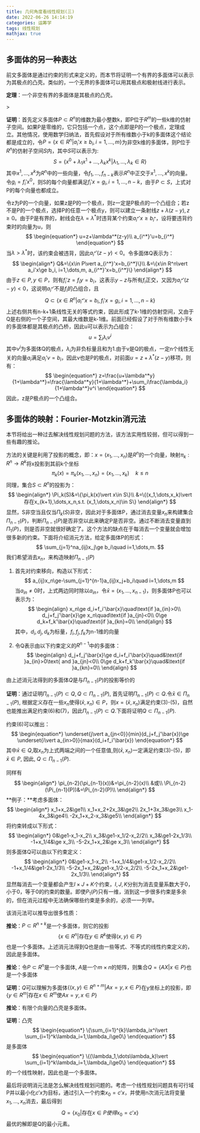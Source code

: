 ```yaml
---
title: 几何角度看线性规划(三)
date: 2022-06-26 14:14:19
categories: 运筹学
tags: 线性规划
mathjax: true
---
```


## 多面体的另一种表达
前文多面体是通过约束的形式来定义的，而本节将证明一个有界的多面体可以表示为其极点的凸壳。类似的，一个无界的多面体可以用其极点和极射线进行表示。

**定理**：一个非空有界的多面体是其极点的凸壳。

<!--more-->>

**证明**：首先定义多面体$P\subset R^n$的维数为最小整数k，即P位于$R^m$的一些k维的仿射子空间。如果P是零维的，它只包括一个点，这个点即是P的一个极点，定理成立。其他情况，使用数学归纳法，首先假设对于所有维数小于k的多面体这个结论都是成立的，令$P=\{x\in R^n\vert a_i'x\ge b_i,i=1,\dots,m\}$为非空k维的多面体，则P位于$R^n$的仿射子空间$S$内，其中$S$可以表示为:
$$
\begin{equation*}
S=\{x^0+\lambda_1x^1+\dots,\lambda_kx^k\vert\lambda_1,\dots,\lambda_k\in R\}
\end{equation*}
$$
其中$x^1,\dots,x^k$为$R^n$中的一些向量，令$f_1,\dots,f_{n-k}$表示$R^n$中正交于$x^1,\dots,x^k$的向量。令$g_i=f_i'x^0$，则S的每个向量都满足$f_i'x=g_i,i=1,\dots,n-k$，由于$P\subset S$，上式对P的每个向量也都成立。

令z为P的一个向量，如果z是P的一个极点，则z一定是P极点的一个凸组合；若z不是P的一个极点，选择P的任意一个极点y，则可以建立一条射线$z+\lambda(z-y),z\ge 0$。由于P是有界的，射线会在$\lambda=\lambda^*$时违背某个约束$a_{i^*}'x\ge b_{i^*}$，设将要违背约束时的向量为u，则
$$
\begin{equation*}
u=z+\lambda^*(z-y)\\
a_{i^*}'u=b_{i^*}
\end{equation*}
$$
当$\lambda\gt \lambda^*$时，该约束会被违背，因此$a_{i^*}'(z-y)\lt 0$。令多面体Q表示为：
$$
\begin{align*}
Q&=\{x\in P\vert a_{i^*}'x=b_{i^*}\}\\
&=\{x\in R^n\vert a_i'x\ge b_i, i=1,\dots,m, a_{i^*}'x=b_{i^*}\}
\end{align*}
$$
由于$z\in P,y\in P$，则有$f_i'z=f_iy=b_i$，这表示$y-z$与所有$f_i$正交，又因为$a_{i^*}'(z-y)\lt 0$，这说明$a_{i^*}'$不是$f_i$的凸组合，且
$$
\begin{equation*}
Q\subset \{x\in R^n\vert a_{i^*}'x=b_i,f_i'x=g_i,i=1,\dots,n-k\}
\end{equation*}
$$
上述右侧共有n-k+1条线性无关的等式约束，因此形成了k-1维的仿射空间，又由于Q是右侧的一个子空间，其最大维数是k-1维。前面已经假设了对于所有维数小于k的多面体都是其极点的凸桥，因此u可以表示为凸组合：
$$
\begin{equation*}
u=\sum_i \lambda_iv^i
\end{equation*}
$$
其中$v^i$为多面体Q的极点，$\lambda_i$为非负标量且和为1.由于v是Q的极点，一定n个线性无关的向量$a_i$满足$a_i'v=b_i$，因此v也是P的极点，对前面$u=z+\lambda^*(z-y)$移项，则有：
$$
\begin{equation*}
z=\frac{u+\lambda^*y}{1+\lambda^*}=\frac{\lambda^*y}{1+\lambda^*}+\sum_i\frac{\lambda_i}{1+\lambda^*}v^i
\end{equation*}
$$
因此，z是P极点的一个凸组合。

## 多面体的映射：Fourier-Motzkin消元法

本节将给出一种过去解决线性规划问题的方法，该方法实用性较弱，但可以得到一些有趣的推论。

方法的关键是利用了投影的概念，即：$x=(x_1,\dots,x_n)$是$R^n$的一个向量，映射$\pi_k:R^n\to R^k$将x投影到其前k个坐标
$$
\begin{equation*}
\pi_k(x)=\pi_k(x_1,\dots,x_n)=(x_1,\dots,x_k)\quad k\le n
\end{equation*}
$$
同理，集合$S\subset R^n$的投影为：
$$
\begin{align*}
\Pi_k(S)&=\{\pi_k(x)\vert x\in S\}\\
&=\{(x_1,\dots,x_k)\vert 存在x_{k+1},\dots,x_n,s.t. (x_1,\dots,x_n)\in S\}
\end{align*}
$$
显然，S非空当且仅当$\Pi_k(S)$非空，因此对于多面体P，通过消去变量$x_n$来构建集合$\Pi_{n-1}(P)$，判断$\Pi_{n-1}(P)$是否非空以此来确定P是否非空。通过不断消去变量直到$\Pi_1(P)$，则是否非空就很好确定了。这个方法的缺点在于每消去一个变量就会增加很多新的约束。下面将介绍消元方法，给定多面体P的形式：
$$
\sum_{j=1}^na_{ij}x_j\ge b_i\quad i=1,\dots,m.
$$
我们希望消去$x_n$，来构造映射$\Pi_{n-1}(P)$

1. 首先对约束移向，构造以下形式：
    $$
    a_{ij}x_n\ge-\sum_{j=1}^{n-1}a_{ij}x_j+b_i\quad i=1,\dots,m
    $$
    当$a_{in}\ne 0$时，上式两边同时除以$a_{in}$，令$\bar{x}=(x_1,\dots,x_{n-1})$，则多面体P也可以表示为：
    $$
    \begin{align}
    x_n\ge d_i+f_i'\bar{x}\quad\text{if }a_{in}>0\\
    d_j+f_j'\bar{x}\ge x_n\quad\text{if }a_{jn}<0\\
    0\ge d_k+f_k'\bar{x}\quad\text{if }a_{kn}=0\\
    \end{align}
    $$
    其中，$d_i,d_j,d_k$为标量，$f_i,f_j,f_k$为n-1维的向量
    
2. 令Q表示由以下约束定义的$R^{n-1}$中的多面体：
   $$
   \begin{align}
   d_j+f_j'\bar{x}\ge d_i+f_i'\bar{x}\quad&\text{if }a_{in}>0\text{ and }a_{jn}<0\\
   0\ge d_k+f_k'\bar{x}\quad&\text{if }a_{kn}=0\\
   \end{align}
   $$
   

由上述消元法得到的多面体$Q$是与$\Pi_{n-1}(P)$的投影等价的

**证明**：通过证明$\Pi_{n-1}(P)\subset Q,Q\subset \Pi_{n-1}(P)$, 首先证明$\Pi_{n-1}(P)\subset Q$.令$\bar{x}\in \Pi_{n-1}(P)$, 根据定义存在一些$x_n$使得$(\bar{x},x_n)\in P$，则$x=(\bar{x},x_n)$满足约束(3)-(5)，自然也能推出满足约束(6)和(7)，因此$\Pi_{n-1}(P)\subset Q$.下面将证明$Q\subset \Pi_{n-1}(P)$.

约束(6)可以推出：
$$
\begin{equation*}
\underset{j\vert a_{jn<0}}{min}(d_j+f_j'\bar{x})\ge \underset{i\vert a_{in>0}}{max}(d_i+f_i'\bar{x})
\end{equation*}
$$
其中$\bar{x}\in Q$,取$x_n$为上式两端之间的一个任意值,则$(\bar{x},x_n)$一定满足约束(3)-(5)，即$\bar{x}\in P$, 因此, $Q\subset \Pi_{n-1}(P)$.

同样有
$$
\begin{align*}
\pi_{n-2}(\pi_{n-1}(x))&=\pi_{n-2}(x)\\
&或\\
\Pi_{n-2}(\Pi_{n-1}(P))&=\Pi_{n-2}(P)\\
\end{align*}
$$
**例子：**考虑多面体：
$$
\begin{align*}
x_1+x_2&\ge1\\
x_1+x_2+2x_3&\ge2\\
2x_1+3x_3&\ge3\\
x_1-4x_3&\ge4\\
-2x_1+x_2-x_3&\ge5\\
\end{align*}
$$
将约束转成以下形式：
$$
\begin{align*}
0&\ge1-x_1-x_2\\
x_3&\ge1-x_1/2-x_2/2\\
x_3&\ge1-2x_1/3\\
-1+x_1/4&\ge x_3\\
-5-2x_1+x_2&\ge x_3\\
\end{align*}
$$
则多面体Q可以由以下约束定义：
$$
\begin{align*}
0&\ge1-x_1-x_2\\
-1+x_1/4&\ge1-x_1/2-x_2/2\\
-1+x_1/4&\ge1-2x_1/3\\
-5-2x_1+x_2&\ge1-x_1/2-x_2/2\\
-5-2x_1+x_2&\ge1-2x_1/3\\
\end{align*}
$$
显然每消去一个变量都会产生$I\times J+K$个约束，$I,J,K$分别为消去变量系数大于0，小于0，等于0的约束的数量。即使$P_1(P)$只有一维，消到这一步很多约束是多余的，但在消元过程中无法确保哪些约束是多余的，必须一一列举。

该消元法可以推导出很多性质：

**推论**：$P\subset R^{n+k}$是一个多面体，则它的投影
$$
\begin{equation*}
\{x\in R^n\vert\text{存在}y\in R^k\text{使得}(x,y)\in P\}
\end{equation*}
$$
也是一个多面体。上述消元法得到Q也是由一些等式、不等式的线性约束定义的，因此是多面体。

**推论**：令$P\subset R^n$是一个多面体, $A$是一个$m\times n$的矩阵，则集合$Q=\{AX\vert x\in P\}$也是一个多面体

**证明**：$Q$可以理解为多面体$\{(x,y)\in R^{n+m}\vert Ax=y,x\in P\}$在y坐标上的投影，即$\{y\in R^m\vert\text{存在}x\in R^m\text{使}Ax=y,x\in P\}$

**推论**：有限个向量的凸壳是多面体。

**证明**：凸壳
$$
\begin{equation*}
\{\sum_{i=1}^{k}\lambda_ix^i\vert \sum_{i=1}^k\lambda_i=1,\lambda_i\ge0\}
\end{equation*}
$$
是多面体
$$
\begin{equation*}
\{(\lambda_1,\dots\lambda_k)\vert \sum_{i=1}^k\lambda_i=1,\lambda_i\ge0\}
\end{equation*}
$$
的一个线性映射，因此也是一个多面体。

最后将说明消元法是怎么解决线性规划问题的。考虑一个线性规划问题具有可行域P并以最小化$c'x$为目标，通过引入一个约束$x_0=c'x$，并使用n次消元法将变量$x_1,\dots,x_n$消去，最后得到
$$
\begin{equation*}
Q=\{x_0\vert\text{存在}x\in P使得x_0=c'x \}
\end{equation*}
$$
最优的解即是Q的最小元素。
